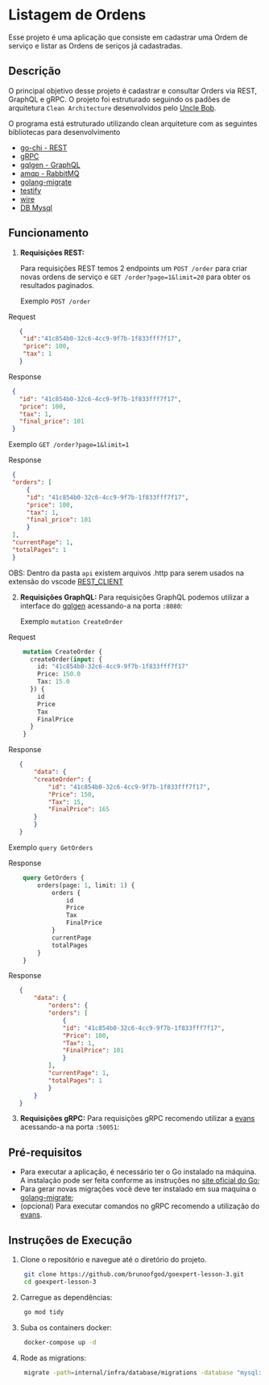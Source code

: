 # Listagem de Ordens 

Esse projeto é uma aplicação que consiste em cadastrar uma Ordem de serviço e listar as Ordens de seriços já cadastradas.

## Descrição

O principal objetivo desse projeto é cadastrar e consultar Orders via REST, GraphQL e gRPC. O projeto foi estruturado seguindo os padões de arquitetura  `Clean Architecture` desenvolvidos pelo [Uncle Bob](http://cleancoder.com/).

O programa está estruturado utilizando clean arquiteture com as seguintes bibliotecas para desenvolvimento  
 - [go-chi - REST](https://github.com/go-chi/chi)
 - [gRPC](https://grpc.io/docs/languages/go/quickstart/)
 - [gqlgen - GraphQL](https://github.com/99designs/gqlgen)
 - [amqp - RabbitMQ](github.com/streadway/amqp)
 - [golang-migrate](https://github.com/golang-migrate/migrate)
 - [testify](https://github.com/stretchr/testify)
 - [wire](https://github.com/google/wire)
 - [DB Mysql](https://github.com/go-sql-driver/mysql)


## Funcionamento

1. **Requisições REST:**
   
   Para requisições REST temos 2 endpoints um `POST /order` para criar novas ordens de serviço e `GET /order?page=1&limit=20` para obter os resultados paginados.

   Exemplo `POST /order`

  Request 
  ```json
     {
      "id":"41c854b0-32c6-4cc9-9f7b-1f833fff7f17",
      "price": 100,
      "tax": 1
     }
  ```
   Response
   ```json
    {
      "id": "41c854b0-32c6-4cc9-9f7b-1f833fff7f17",
      "price": 100,
      "tax": 1,
      "final_price": 101
    }
  ```
   Exemplo `GET /order?page=1&limit=1`

   Response
   ```json
    {
    "orders": [
        {
        "id": "41c854b0-32c6-4cc9-9f7b-1f833fff7f17",
        "price": 100,
        "tax": 1,
        "final_price": 101
        }
    ],
    "currentPage": 1,
    "totalPages": 1
    }
  ```
   OBS: Dentro da pasta  `api` existem arquivos .http para serem usados na extensão do vscode [REST_CLIENT](https://marketplace.visualstudio.com/items?itemName=humao.rest-client)

 

 
2. **Requisições GraphQL:**
   Para requisições GraphQL podemos utilizar a interface do [gqlgen](https://github.com/99designs/gqlgen) acessando-a na porta `:8080`:

   Exemplo `mutation CreateOrder`

  Request 
  ```graphql
      mutation CreateOrder {
        createOrder(input: {
          id: "41c854b0-32c6-4cc9-9f7b-1f833fff7f17"
          Price: 150.0
          Tax: 15.0
        }) {
          id
          Price
          Tax
          FinalPrice
        }
      }
  ```
   Response
   ```json
      {
          "data": {
          "createOrder": {
              "id": "41c854b0-32c6-4cc9-9f7b-1f833fff7f17",
              "Price": 150,
              "Tax": 15,
              "FinalPrice": 165
          }
          }
      }
  ```
   Exemplo `query GetOrders`

   Response
  ```graphql
      query GetOrders {
          orders(page: 1, limit: 1) {
              orders {
                  id
                  Price
                  Tax
                  FinalPrice
              }
              currentPage
              totalPages
          }
      }
  ```
   Response
   ```json
      {
          "data": {
              "orders": {
              "orders": [
                  {
                  "id": "41c854b0-32c6-4cc9-9f7b-1f833fff7f17",
                  "Price": 100,
                  "Tax": 1,
                  "FinalPrice": 101
                  }
              ],
              "currentPage": 1,
              "totalPages": 1
              }
          }
      }
  ```

3. **Requisições gRPC:**
   Para requisições gRPC recomendo utilizar a [evans](https://github.com/ktr0731/evans) acessando-a na porta `:50051`:


## Pré-requisitos

 - Para executar a aplicação, é necessário ter o Go instalado na máquina. A instalação pode ser feita conforme as instruções no [site oficial do Go](https://golang.org/dl/);
 - Para gerar novas migrações você deve ter instalado em sua maquina o [golang-migrate](https://github.com/golang-migrate/migrate);
 - (opcional) Para executar comandos no gRPC recomendo a utilização do [evans](https://github.com/ktr0731/evans).


## Instruções de Execução

1. Clone o repositório e navegue até o diretório do projeto.
   
   ```bash
    git clone https://github.com/brunoofgod/goexpert-lesson-3.git
    cd goexpert-lesson-3
   ```

2. Carregue as dependências:
   
   ```bash
    go mod tidy
   ```
3. Suba os containers docker:
   
   ```bash
    docker-compose up -d
   ```
4. Rode as migrations:
   
   ```bash
    migrate -path=internal/infra/database/migrations -database "mysql://root:root@tcp(localhost:3306)/orders" -verbose up
   ```
